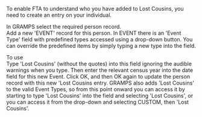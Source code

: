 To enable FTA to understand who you have added to Lost Cousins, you need to create an entry on your individual.  

In GRAMPS select the required person record.  
Add a new 'EVENT' record for this person. 
In EVENT there is an 'Event Type' field with predefined types accessed using a drop-down button. You can override the predefined items by simply typing a new type into the field. 

To use  
Type 'Lost Cousins' (without the quotes) into this field ignoring the audible warnings when you type. 
Then enter the relevant census year into the date field for this new Event. 
Click OK, and then OK again to update the person record with this new 'Lost Cousins entry. 
GRAMPS also adds 'Lost Cousins' to the valid Event Types, so from this point onward you can access it by starting to type 'Lost Cousins' into the field and selecting 'Lost Cousins', or you can access it from the drop-down and selecting CUSTOM, then 'Lost Cousins'.

